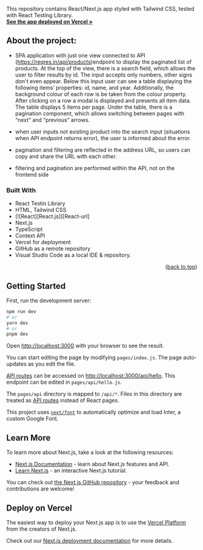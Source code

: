  

 This repository contains React/Next.js app styled with Tailwind CSS, tested with React Testing Library.
 </br>
 <a href="http://spa-one-view.vercel.app"><strong>See the app deployed on Vercel »</strong></a>


## About the project:
-  SPA application with just one view connected to API (https://reqres.in/api/products)endpoint to display the paginated list of products. At the top of the view, there is a  search field, which allows the user to filter results by id. The input accepts only numbers, other signs don't even appear. Below this input user can see a table displaying the following items’ properties: id, name, and year. Additionally, the background colour of each row is be taken from the colour property. After clicking on a row a modal is displayed and presents all item data. The table displays 5 items per page. Under the table, there is a pagination component, which allows switching between pages with “next” and “previous” arrows.

 - when user inputs not existing product into the search input (situations when API endpoint returns error),  the user is informed about the error.
- pagination and filtering are reflected in the address URL, so users can copy and share the URL with each other.

-  filtering and pagination are performed within the API, not on the frontend side



### Built With

* React Testin Library
* HTML, Tailwind CSS
* [![React][React.js]][React-url]
* Next.js
* TypeScript
* Context API
* Vercel for deployment
* GitHub as a remote repository
* Visual Studio Code as a local IDE & repository.

<p align="right">(<a href="#readme-top">back to top</a>)</p>


## Getting Started

First, run the development server:

```bash
npm run dev
# or
yarn dev
# or
pnpm dev
```

Open [http://localhost:3000](http://localhost:3000) with your browser to see the result.

You can start editing the page by modifying `pages/index.js`. The page auto-updates as you edit the file.

[API routes](https://nextjs.org/docs/api-routes/introduction) can be accessed on [http://localhost:3000/api/hello](http://localhost:3000/api/hello). This endpoint can be edited in `pages/api/hello.js`.

The `pages/api` directory is mapped to `/api/*`. Files in this directory are treated as [API routes](https://nextjs.org/docs/api-routes/introduction) instead of React pages.

This project uses [`next/font`](https://nextjs.org/docs/basic-features/font-optimization) to automatically optimize and load Inter, a custom Google Font.

## Learn More

To learn more about Next.js, take a look at the following resources:

- [Next.js Documentation](https://nextjs.org/docs) - learn about Next.js features and API.
- [Learn Next.js](https://nextjs.org/learn) - an interactive Next.js tutorial.

You can check out [the Next.js GitHub repository](https://github.com/vercel/next.js/) - your feedback and contributions are welcome!

## Deploy on Vercel

The easiest way to deploy your Next.js app is to use the [Vercel Platform](https://vercel.com/new?utm_medium=default-template&filter=next.js&utm_source=create-next-app&utm_campaign=create-next-app-readme) from the creators of Next.js.

Check out our [Next.js deployment documentation](https://nextjs.org/docs/deployment) for more details.
